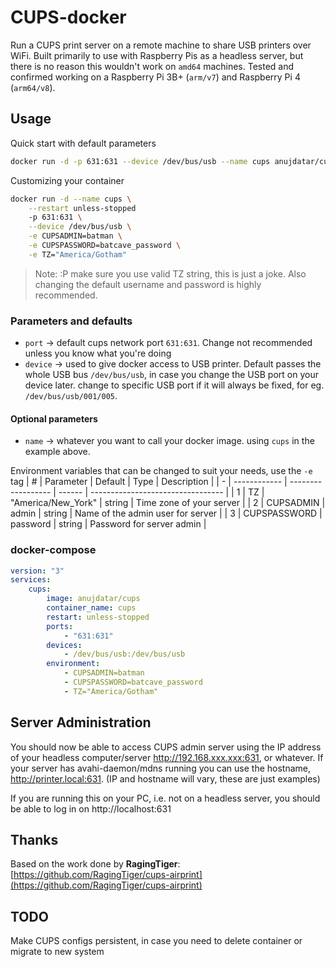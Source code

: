 # CUPS-docker

Run a CUPS print server on a remote machine to share USB printers over WiFi. Built primarily to use with Raspberry Pis as a headless server, but there is no reason this wouldn't work on `amd64` machines. Tested and confirmed working on a Raspberry Pi 3B+ (`arm/v7`) and Raspberry Pi 4 (`arm64/v8`).

## Usage
Quick start with default parameters
```sh
docker run -d -p 631:631 --device /dev/bus/usb --name cups anujdatar/cups
````

Customizing your container
```sh
docker run -d --name cups \
	--restart unless-stopped
	-p 631:631 \
	--device /dev/bus/usb \
	-e CUPSADMIN=batman \
	-e CUPSPASSWORD=batcave_password \
	-e TZ="America/Gotham"
```
> Note: :P make sure you use valid TZ string, this is just a joke. Also changing the default username and password is highly recommended.

### Parameters and defaults
- `port` -> default cups network port `631:631`. Change not recommended unless you know what you're doing
- `device` -> used to give docker access to USB printer. Default passes the whole USB bus `/dev/bus/usb`, in case you change the USB port on your device later. change to specific USB port if it will always be fixed, for eg. `/dev/bus/usb/001/005`.

#### Optional parameters
- `name` -> whatever you want to call your docker image. using `cups` in the example above.

Environment variables that can be changed to suit your needs, use the `-e` tag
| # | Parameter    | Default            | Type   | Description                       |
| - | ------------ | ------------------ | ------ | --------------------------------- |
| 1 | TZ           | "America/New_York" | string | Time zone of your server          |
| 2 | CUPSADMIN    | admin              | string | Name of the admin user for server |
| 3 | CUPSPASSWORD | password           | string | Password for server admin         |

### docker-compose
```yaml
version: "3"
services:
	cups:
		image: anujdatar/cups
		container_name: cups
		restart: unless-stopped
		ports:
			- "631:631"
		devices:
			- /dev/bus/usb:/dev/bus/usb
		environment:
			- CUPSADMIN=batman
			- CUPSPASSWORD=batcave_password
			- TZ="America/Gotham"

```

## Server Administration
You should now be able to access CUPS admin server using the IP address of your headless computer/server http://192.168.xxx.xxx:631, or whatever. If your server has avahi-daemon/mdns running you can use the hostname, http://printer.local:631. (IP and hostname will vary, these are just examples)

If you are running this on your PC, i.e. not on a headless server, you should be able to log in on http://localhost:631

## Thanks
Based on the work done by **RagingTiger**: [https://github.com/RagingTiger/cups-airprint](https://github.com/RagingTiger/cups-airprint)


## TODO
Make CUPS configs persistent, in case you need to delete container or migrate to new system

